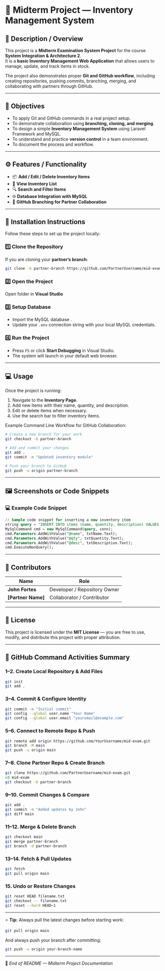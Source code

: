 
# 🧾 Midterm Project — Inventory Management System

## 📘 Description / Overview
This project is a **Midterm Examination System Project** for the course **System Integration & Architecture 2**.  
It is a **basic Inventory Management Web Application** that allows users to manage, update, and track items in stock.  

The project also demonstrates proper **Git and GitHub workflow**, including creating repositories, pushing commits, branching, merging, and collaborating with partners through GitHub.

---

## 🎯 Objectives
- To apply Git and GitHub commands in a real project setup.  
- To demonstrate collaboration using **branching, cloning, and merging**.  
- To design a simple **Inventory Management System** using Laravel Framework and MySQL.  
- To understand and practice **version control** in a team environment.  
- To document the process and workflow.

---

## ⚙️ Features / Functionality
- 📦 **Add / Edit / Delete Inventory Items**
- 🧾 **View Inventory List**
- 🔍 **Search and Filter Items**
- 🌐 **Database Integration with MySQL**
- 🔄 **GitHub Branching for Partner Collaboration**

---

## 🧩 Installation Instructions

Follow these steps to set up the project locally:

### 1️⃣ Clone the Repository
If you are cloning your **partner’s branch**:

```bash
git clone -b partner-branch https://github.com/PartnerUsername/mid-exam.git
```

### 2️⃣ Open the Project

Open folder in **Visual Studio** 

### 3️⃣ Setup Database

* Import the MySQL database .
* Update your `.env` connection string with your local MySQL credentials.

### 4️⃣ Run the Project

* Press `F5` or click **Start Debugging** in Visual Studio.
* The system will launch in your default web browser.

---

## 💻 Usage

Once the project is running:

1. Navigate to the **Inventory Page**.
2. Add new items with their name, quantity, and description.
3. Edit or delete items when necessary.
4. Use the search bar to filter inventory items.

Example Command Line Workflow for GitHub Collaboration:

```bash
# Create a new branch for your work
git checkout -b partner-branch

# Add and commit your changes
git add .
git commit -m "Updated inventory module"

# Push your branch to GitHub
git push -u origin partner-branch
```

---

## 🖼️ Screenshots or Code Snippets

### 💻 Example Code Snippet

```sql
// Sample code snippet for inserting a new inventory item
string query = "INSERT INTO items (name, quantity, description) VALUES (@name, @qty, @desc)";
MySqlCommand cmd = new MySqlCommand(query, conn);
cmd.Parameters.AddWithValue("@name", txtName.Text);
cmd.Parameters.AddWithValue("@qty", txtQuantity.Text);
cmd.Parameters.AddWithValue("@desc", txtDescription.Text);
cmd.ExecuteNonQuery();
```

---

## 🤝 Contributors

| Name               | Role                         |
| ------------------ | ---------------------------- |
| **John Fortes**    | Developer / Repository Owner |
| **[Partner Name]** | Collaborator / Contributor   |

---

## 📜 License

This project is licensed under the **MIT License** — you are free to use, modify, and distribute this project with proper attribution.

---

## 🧠 GitHub Command Activities Summary

### 1–2. Create Local Repository & Add Files

```bash
git init
git add .
```

### 3–4. Commit & Configure Identity

```bash
git commit -m "Initial commit"
git config --global user.name "Your Name"
git config --global user.email "youremail@example.com"
```

### 5–6. Connect to Remote Repo & Push

```bash
git remote add origin https://github.com/YourUsername/mid-exam.git
git branch -M main
git push -u origin main
```

### 7–8. Clone Partner Repo & Create Branch

```bash
git clone https://github.com/PartnerUsername/mid-exam.git
cd mid-exam
git checkout -b partner-branch
```

### 9–10. Commit Changes & Compare

```bash
git add .
git commit -m "Added updates by John"
git diff main
```

### 11–12. Merge & Delete Branch

```bash
git checkout main
git merge partner-branch
git branch -d partner-branch
```

### 13–14. Fetch & Pull Updates

```bash
git fetch
git pull origin main
```

### 15. Undo or Restore Changes

```bash
git reset HEAD filename.txt
git checkout -- filename.txt
git reset --hard HEAD~1
```

---

⭐ **Tip:** Always pull the latest changes before starting work:

```bash
git pull origin main
```

And always push your branch after committing:

```bash
git push -u origin your-branch-name
```

---

📌 *End of README — Midterm Project Documentation*

